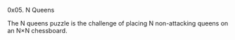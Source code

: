 0x05. N Queens

The N queens puzzle is the challenge of placing N non-attacking queens on an N×N chessboard.
